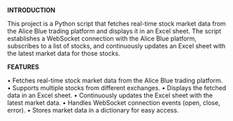 **INTRODUCTION**

This project is a Python script that fetches real-time stock market data from the Alice Blue trading platform and displays it in an Excel sheet. The script establishes a WebSocket connection with the Alice Blue platform, subscribes to a list of stocks, and continuously updates an Excel sheet with the latest market data for those stocks.

**FEATURES**

•	Fetches real-time stock market data from the Alice Blue trading platform.
•	Supports multiple stocks from different exchanges.
•	Displays the fetched data in an Excel sheet.
•	Continuously updates the Excel sheet with the latest market data.
•	Handles WebSocket connection events (open, close, error).
•	Stores market data in a dictionary for easy access.
